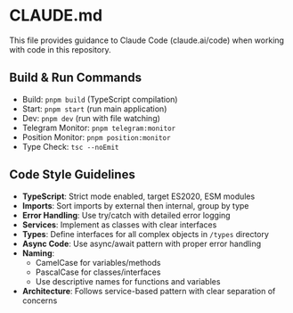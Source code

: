 # CLAUDE.md

This file provides guidance to Claude Code (claude.ai/code) when working with code in this repository.

## Build & Run Commands

- Build: `pnpm build` (TypeScript compilation)
- Start: `pnpm start` (run main application)
- Dev: `pnpm dev` (run with file watching)
- Telegram Monitor: `pnpm telegram:monitor`
- Position Monitor: `pnpm position:monitor`
- Type Check: `tsc --noEmit`

## Code Style Guidelines

- **TypeScript**: Strict mode enabled, target ES2020, ESM modules
- **Imports**: Sort imports by external then internal, group by type
- **Error Handling**: Use try/catch with detailed error logging
- **Services**: Implement as classes with clear interfaces
- **Types**: Define interfaces for all complex objects in `/types` directory
- **Async Code**: Use async/await pattern with proper error handling
- **Naming**:
  - CamelCase for variables/methods
  - PascalCase for classes/interfaces
  - Use descriptive names for functions and variables
- **Architecture**: Follows service-based pattern with clear separation of concerns
